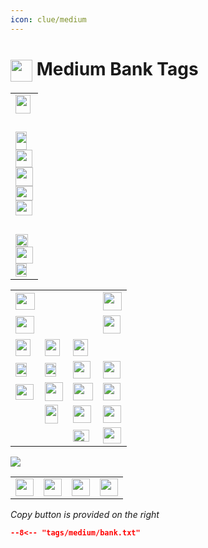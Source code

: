 ```yaml
---
icon: clue/medium
---
```


# <img style="vertical-align:middle" src="https://oldschool.runescape.wiki/images/Clue_scroll_%28medium%29_detail.png" width="35"> Medium Bank Tags

<div class="main-container">
    <div class="left-container">
        <table class="equipment">
            <tbody>
                <tr>
                    <td>
                        <div class="equipment-div">
                        <div class="equipment-head equipment-blank">
                            <div class="equipment-plinkp"><span class="mw-default-size" typeof="mw:File"><a href="https://oldschool.runescape.wiki/w/Kandarin_headgear_4" title="Kandarin headgear 4"><img src="https://oldschool.runescape.wiki/images/Kandarin_headgear_4.png?cff7a" decoding="async" loading="lazy" width="24" height="30" class="mw-file-element" data-file-width="24" data-file-height="30"></a></span></div>
                        </div>
                        <div class="equipment-cape equipment-blank">
                            <div class="equipment-plinkp"><span class="mw-default-size" typeof="mw:File"><a href="https://oldschool.runescape.wiki/w/Max_cape#Inventory" title="Max cape"><img src="https://oldschool.runescape.wiki/images/Max_cape.png?23ebf" decoding="async" loading="lazy" width="15" height="29" class="mw-file-element" data-file-width="15" data-file-height="29"></a></span></div>
                        </div>
                        <div class="equipment-neck equipment-blank">
                            <div class="equipment-plinkp"><span class="mw-default-size" typeof="mw:File"><a href="https://oldschool.runescape.wiki/w/Amulet_of_eternal_glory" title="Amulet of eternal glory"><img src="https://oldschool.runescape.wiki/images/Amulet_of_eternal_glory.png?248b4" decoding="async" loading="lazy" width="18" height="29" class="mw-file-element" data-file-width="18" data-file-height="29"></a></span></div>
                        </div>
                        <div class="equipment-ammo equipment-blank">
                            <div class="equipment-plinkp"><span class="mw-default-size" typeof="mw:File"><a href="https://oldschool.runescape.wiki/w/Rada%27s_blessing_4" title="Rada's blessing 4"><img src="https://oldschool.runescape.wiki/images/Rada%27s_blessing_4.png?b8388" decoding="async" loading="lazy" width="27" height="28" class="mw-file-element" data-file-width="27" data-file-height="28"></a></span></div>
                        </div>
                        <div class="equipment-weapon equipment-blank">
                            <div class="equipment-plinkp"><span class="mw-default-size" typeof="mw:File"><a href="https://oldschool.runescape.wiki/w/Voidwaker" title="Voidwaker"><img src="https://oldschool.runescape.wiki/images/Voidwaker.png?90ef4" decoding="async" loading="lazy" width="28" height="30" class="mw-file-element" data-file-width="28" data-file-height="30"></a></span></div>
                        </div>
                        <div class="equipment-torso equipment-blank">
                            <div class="equipment-plinkp"><span class="mw-default-size" typeof="mw:File"><a href="https://oldschool.runescape.wiki/w/Graceful_top#Inventory" title="Graceful top"><img src="https://oldschool.runescape.wiki/images/Graceful_top.png?99c22" decoding="async" loading="lazy" width="28" height="23" class="mw-file-element" data-file-width="28" data-file-height="23"></a></span></div>
                        </div>
                        <div class="equipment-shield equipment-blank">
                            <div class="equipment-plinkp"><span class="mw-default-size" typeof="mw:File"><a href="https://oldschool.runescape.wiki/w/Book_of_the_dead" title="Book of the dead"><img src="https://oldschool.runescape.wiki/images/Book_of_the_dead.png?9ae5a" decoding="async" loading="lazy" width="27" height="24" class="mw-file-element" data-file-width="27" data-file-height="24"></a></span></div>
                        </div>
                        <div class="equipment-legs equipment-blank">
                            <div class="equipment-plinkp"><span class="mw-default-size" typeof="mw:File"><a href="https://oldschool.runescape.wiki/w/Morytania_legs_4" title="Morytania legs 4"><img src="https://oldschool.runescape.wiki/images/Morytania_legs_4.png?de10d" decoding="async" loading="lazy" width="14" height="30" class="mw-file-element" data-file-width="14" data-file-height="30"></a></span></div>
                        </div>
                        <div class="equipment-gloves equipment-blank">
                            <div class="equipment-plinkp"><span class="mw-default-size" typeof="mw:File"><a href="https://oldschool.runescape.wiki/w/Combat_bracelet#(4)" title="Combat bracelet"><img src="https://oldschool.runescape.wiki/images/Combat_bracelet.png?43e7d" decoding="async" loading="lazy" width="20" height="20" class="mw-file-element" data-file-width="20" data-file-height="20"></a></span></div>
                        </div>
                        <div class="equipment-gloves">
                            <div class="equipment-plinkp"></div>
                        </div>
                        <div class="equipment-boots equipment-blank">
                            <div class="equipment-plinkp"><span class="mw-default-size" typeof="mw:File"><a href="https://oldschool.runescape.wiki/w/Fremennik_sea_boots_4" title="Fremennik sea boots 4"><img src="https://oldschool.runescape.wiki/images/Fremennik_sea_boots_4.png?f59ab" decoding="async" loading="lazy" width="28" height="27" class="mw-file-element" data-file-width="28" data-file-height="27"></a></span></div>
                        </div>
                        <div class="equipment-ring equipment-blank">
                            <div class="equipment-plinkp"><span class="mw-default-size" typeof="mw:File"><a href="https://oldschool.runescape.wiki/w/Slayer_ring_(eternal)" title="Slayer ring (eternal)"><img src="https://oldschool.runescape.wiki/images/Slayer_ring_%28eternal%29.png?0df0a" decoding="async" loading="lazy" width="18" height="21" class="mw-file-element" data-file-width="18" data-file-height="21"></a></span></div>
                        </div>
                        </div>
                    </td>
                </tr>
            </tbody>
        </table>
    </div>
    <div class="left-container">
        <table class="inventorytable">
            <tbody>
                <tr>
                    <td><span typeof="mw:File/Frameless"><a href="https://oldschool.runescape.wiki/w/Clue_scroll_(medium)" title="Clue scroll (medium)"><img src="https://oldschool.runescape.wiki/images/Clue_scroll_%28medium%29.png?e18ce" decoding="async" loading="lazy" width="31" height="27" class="mw-file-element" data-file-width="31" data-file-height="27"></a></span></td>
                    <td><span typeof="mw:File/Frameless"><a href="https://oldschool.runescape.wiki/w/Achievement_diary_cape_(t)" title="Achievement diary cape (t)"><img src="https://oldschool.runescape.wiki/images/Achievement_diary_cape_%28t%29.png?727e9" decoding="async" loading="lazy" width="16" height="31" class="mw-file-element" data-file-width="16" data-file-height="31"></a></span></td>
                    <td><span typeof="mw:File/Frameless"><a href="https://oldschool.runescape.wiki/w/Quest_point_cape_(t)" title="Quest point cape (t)"><img src="https://oldschool.runescape.wiki/images/Quest_point_cape_%28t%29.png?3a750" decoding="async" loading="lazy" width="16" height="31" class="mw-file-element" data-file-width="16" data-file-height="31"></a></span></td>
                    <td><span typeof="mw:File/Frameless"><a href="https://oldschool.runescape.wiki/w/Ardougne_cloak_4" title="Ardougne cloak 4"><img src="https://oldschool.runescape.wiki/images/Ardougne_cloak_4.png?c0a17" decoding="async" loading="lazy" width="30" height="29" class="mw-file-element" data-file-width="30" data-file-height="29"></a></span></td>
                </tr>
                <tr>
                    <td><span typeof="mw:File/Frameless"><a href="https://oldschool.runescape.wiki/w/Spade" title="Spade"><img src="https://oldschool.runescape.wiki/images/Spade.png?44c1f" decoding="async" loading="lazy" width="30" height="28" class="mw-file-element" data-file-width="30" data-file-height="28"></a></span></td>
                    <td><span typeof="mw:File/Frameless"><a href="https://oldschool.runescape.wiki/w/Construct._cape(t)" title="Construct. cape(t)"><img src="https://oldschool.runescape.wiki/images/Construct._cape%28t%29.png?2aac1" decoding="async" loading="lazy" width="16" height="31" class="mw-file-element" data-file-width="16" data-file-height="31"></a></span></td>
                    <td><span typeof="mw:File/Frameless"><a href="https://oldschool.runescape.wiki/w/Music_cape(t)" title="Music cape(t)"><img src="https://oldschool.runescape.wiki/images/Music_cape%28t%29.png?de10d" decoding="async" loading="lazy" width="16" height="31" class="mw-file-element" data-file-width="16" data-file-height="31"></a></span></td>
                    <td><span typeof="mw:File/Frameless"><a href="https://oldschool.runescape.wiki/w/Master_scroll_book" title="Master scroll book"><img src="https://oldschool.runescape.wiki/images/Master_scroll_book.png?7d208" decoding="async" loading="lazy" width="28" height="29" class="mw-file-element" data-file-width="28" data-file-height="29"></a></span></td>
                </tr>
                <tr>
                    <td><span typeof="mw:File/Frameless"><a href="https://oldschool.runescape.wiki/w/Games_necklace" title="Games necklace"><img src="https://oldschool.runescape.wiki/images/Games_necklace.png?7d47a" decoding="async" loading="lazy" width="24" height="27" class="mw-file-element" data-file-width="24" data-file-height="27"></a></span></td>
                    <td><span typeof="mw:File/Frameless"><a href="https://oldschool.runescape.wiki/w/Necklace_of_passage" title="Necklace of passage"><img src="https://oldschool.runescape.wiki/images/Necklace_of_passage.png?8393a" decoding="async" loading="lazy" width="24" height="27" class="mw-file-element" data-file-width="24" data-file-height="27"></a></span></td>
                    <td><span typeof="mw:File/Frameless"><a href="https://oldschool.runescape.wiki/w/Skills_necklace" title="Skills necklace"><img src="https://oldschool.runescape.wiki/images/Skills_necklace.png?f1c54" decoding="async" loading="lazy" width="24" height="27" class="mw-file-element" data-file-width="24" data-file-height="27"></a></span></td>
                    <td><span typeof="mw:File/Frameless"><a href="https://oldschool.runescape.wiki/w/Xeric%27s_talisman" title="Xeric's talisman"><img src="https://oldschool.runescape.wiki/images/Xeric%27s_talisman.png?046c7" decoding="async" loading="lazy" width="16" height="31" class="mw-file-element" data-file-width="16" data-file-height="31"></a></span></td>
                </tr>
                <tr>
                    <td><span typeof="mw:File/Frameless"><a href="https://oldschool.runescape.wiki/w/Ring_of_dueling" title="Ring of dueling"><img src="https://oldschool.runescape.wiki/images/Ring_of_dueling.png?4f1c0" decoding="async" loading="lazy" width="18" height="22" class="mw-file-element" data-file-width="18" data-file-height="22"></a></span></td>
                    <td><span typeof="mw:File/Frameless"><a href="https://oldschool.runescape.wiki/w/Ring_of_wealth" title="Ring of wealth"><img src="https://oldschool.runescape.wiki/images/Ring_of_wealth.png?dd602" decoding="async" loading="lazy" width="18" height="22" class="mw-file-element" data-file-width="18" data-file-height="22"></a></span></td>
                    <td><span typeof="mw:File/Frameless"><a href="https://oldschool.runescape.wiki/w/Kharyrll_teleport_(tablet)" title="Kharyrll teleport (tablet)"><img src="https://oldschool.runescape.wiki/images/Kharyrll_teleport_%28tablet%29.png?2aa89" decoding="async" loading="lazy" width="28" height="28" class="mw-file-element" data-file-width="28" data-file-height="28"></a></span></td>
                    <td><span typeof="mw:File/Frameless"><a href="https://oldschool.runescape.wiki/w/Watchtower_teleport_(tablet)" title="Watchtower teleport (tablet)"><img src="https://oldschool.runescape.wiki/images/Watchtower_teleport_%28tablet%29.png?f0e76" decoding="async" loading="lazy" width="28" height="28" class="mw-file-element" data-file-width="28" data-file-height="28"></a></span></td>
                </tr>
                <tr>
                    <td><span typeof="mw:File/Frameless"><a href="https://oldschool.runescape.wiki/w/Skull_sceptre" title="Skull sceptre"><img src="https://oldschool.runescape.wiki/images/Skull_sceptre.png?1d1f2" decoding="async" loading="lazy" width="29" height="25" class="mw-file-element" data-file-width="29" data-file-height="25"></a></span></td>
                    <td><span typeof="mw:File/Frameless"><a href="https://oldschool.runescape.wiki/w/Ring_of_the_elements" title="Ring of the elements"><img src="https://oldschool.runescape.wiki/images/Ring_of_the_elements.png?5d60c" decoding="async" loading="lazy" width="29" height="30" class="mw-file-element" data-file-width="29" data-file-height="30"></a></span></td>
                    <td><span typeof="mw:File/Frameless"><a href="https://oldschool.runescape.wiki/w/Divine_rune_pouch" title="Divine rune pouch"><img src="https://oldschool.runescape.wiki/images/Divine_rune_pouch.png?1815d" decoding="async" loading="lazy" width="32" height="28" class="mw-file-element" data-file-width="32" data-file-height="28"></a></span></td>
                    <td><span typeof="mw:File/Frameless"><a href="https://oldschool.runescape.wiki/w/Arceuus_library_teleport_(tablet)" title="Arceuus library teleport (tablet)"><img src="https://oldschool.runescape.wiki/images/Arceuus_library_teleport_%28tablet%29.png?1f712" decoding="async" loading="lazy" width="28" height="28" class="mw-file-element" data-file-width="28" data-file-height="28"></a></span></td>
                </tr>
                <tr>
                    <td></td>
                    <td><span typeof="mw:File/Frameless"><a href="https://oldschool.runescape.wiki/w/Stamina_potion(4)" title="Stamina potion(4)"><img src="https://oldschool.runescape.wiki/images/Stamina_potion%284%29.png?717c8" decoding="async" loading="lazy" width="21" height="30" class="mw-file-element" data-file-width="21" data-file-height="30"></a></span></td>
                    <td><span typeof="mw:File/Frameless"><a href="https://oldschool.runescape.wiki/w/Soul_rune" title="Soul rune"><img src="https://oldschool.runescape.wiki/images/Soul_rune.png?44c1f" decoding="async" loading="lazy" width="29" height="28" class="mw-file-element" data-file-width="29" data-file-height="28"></a></span></td>
                    <td><span typeof="mw:File/Frameless"><a href="https://oldschool.runescape.wiki/w/Cosmic_rune" title="Cosmic rune"><img src="https://oldschool.runescape.wiki/images/Cosmic_rune.png?1f2bc" decoding="async" loading="lazy" width="29" height="28" class="mw-file-element" data-file-width="29" data-file-height="28"></a></span></td>
                </tr>
                <tr>
                    <td></td>
                    <td></td>
                    <td><span typeof="mw:File/Frameless"><a href="https://oldschool.runescape.wiki/w/Steel_key_ring" title="Steel key ring"><img src="https://oldschool.runescape.wiki/images/Steel_key_ring.png?39839" decoding="async" loading="lazy" width="26" height="19" class="mw-file-element" data-file-width="26" data-file-height="19"></a></span></td>
                    <td><span typeof="mw:File/Frameless"><a href="https://oldschool.runescape.wiki/w/Reward_casket_(medium)" title="Reward casket (medium)"><img src="https://oldschool.runescape.wiki/images/Reward_casket_%28medium%29.png?4e1b1" decoding="async" loading="lazy" width="29" height="26" class="mw-file-element" data-file-width="29" data-file-height="26"></a></span></td>
                </tr>
            </tbody>
            </table>
    </div>
    <div class="right-container">
        <div class="half-container-top">
            <img class="icon" src="https://oldschool.runescape.wiki/images/Lunar_spellbook.png" />
        </div>
        <div class="half-container-bottom">
            <table class="runepouchtable divinerunepouch">
                <tbody>
                    <tr>
                        <td><span typeof="mw:File/Frameless"><a href="https://oldschool.runescape.wiki/w/Law_rune" title="Law rune"><img src="https://oldschool.runescape.wiki/images/Law_rune.png" decoding="async" loading="lazy" width="29" height="28" class="mw-file-element" data-file-width="29" data-file-height="28"></a></span></td>
                        <td class="middle-rune"><span typeof="mw:File/Frameless"><a href="https://oldschool.runescape.wiki/w/Dust_rune" title="Dust rune"><img src="https://oldschool.runescape.wiki/images/Dust_rune.png" decoding="async" loading="lazy" width="29" height="28" class="mw-file-element" data-file-width="29" data-file-height="28"></a></span></td>
                        <td class="middle-rune"><span typeof="mw:File/Frameless"><a href="https://oldschool.runescape.wiki/w/Steam_rune" title="Steam rune"><img src="https://oldschool.runescape.wiki/images/Steam_rune.png" decoding="async" loading="lazy" width="29" height="28" class="mw-file-element" data-file-width="29" data-file-height="28"></a></span></td>
                        <td><span typeof="mw:File/Frameless"><a href="https://oldschool.runescape.wiki/w/Astral_rune" title="Astral rune"><img src="https://oldschool.runescape.wiki/images/Astral_rune.png" decoding="async" loading="lazy" width="29" height="28" class="mw-file-element" data-file-width="29" data-file-height="28"></a></span></td>
                    </tr>
                </tbody>
            </table>
        </div>
    </div>
</div>

_Copy button is provided on the right_
``` json title=""
--8<-- "tags/medium/bank.txt"
```
